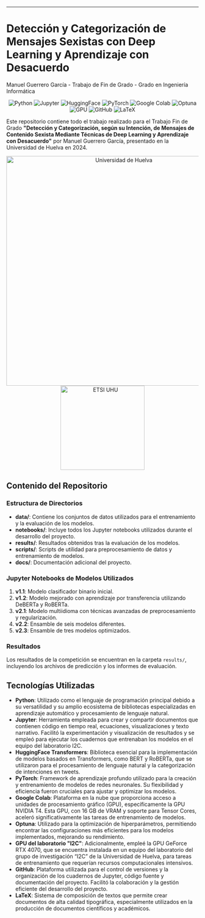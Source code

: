 ---

# Detección y Categorización de Mensajes Sexistas con Deep Learning y Aprendizaje con Desacuerdo
Manuel Guerrero García - Trabajo de Fin de Grado - Grado en Ingeniería Informática

<p align="center">
  <img src="https://img.shields.io/badge/python-3776AB?style=for-the-badge&logo=python&logoColor=white" alt="Python">
  <img src="https://img.shields.io/badge/jupyter-F37626?style=for-the-badge&logo=jupyter&logoColor=white" alt="Jupyter">
  <img src="https://img.shields.io/badge/huggingface-FFD14E?style=for-the-badge&logo=huggingface&logoColor=white" alt="HuggingFace">
  <img src="https://img.shields.io/badge/pytorch-EE4C2C?style=for-the-badge&logo=pytorch&logoColor=white" alt="PyTorch">
  <img src="https://img.shields.io/badge/google%20colab-F9AB00?style=for-the-badge&logo=google%20colab&logoColor=white" alt="Google Colab">
  <img src="https://img.shields.io/badge/optuna-6843A1?style=for-the-badge&logo=optuna&logoColor=white" alt="Optuna">
  <img src="https://img.shields.io/badge/GPU-76B900?style=for-the-badge&logo=nvidia&logoColor=white" alt="GPU">
  <img src="https://img.shields.io/badge/github-181717?style=for-the-badge&logo=github&logoColor=white" alt="GitHub">
  <img src="https://img.shields.io/badge/latex-008080?style=for-the-badge&logo=latex&logoColor=white" alt="LaTeX">
</p>



Este repositorio contiene todo el trabajo realizado para el Trabajo Fin de Grado **"Detección y Categorización, según su Intención, de Mensajes de Contenido Sexista Mediante Técnicas de Deep Learning y Aprendizaje con Desacuerdo"** por Manuel Guerrero García, presentado en la Universidad de Huelva en 2024.

<p align="center">
  <img src="https://www.hazfundacion.org/wp-content/uploads/2022/11/universidad-de-huelva.png" alt="Universidad de Huelva" width="600">
  <img src="https://www.uhu.es/etsi/logos/logos_etsi_2017/JPG/logo_etsi_2017.jpg" alt="ETSI UHU" width="220">
</p>


## Contenido del Repositorio

### Estructura de Directorios

- **data/**: Contiene los conjuntos de datos utilizados para el entrenamiento y la evaluación de los modelos.
- **notebooks/**: Incluye todos los Jupyter notebooks utilizados durante el desarrollo del proyecto.
- **results/**: Resultados obtenidos tras la evaluación de los modelos.
- **scripts/**: Scripts de utilidad para preprocesamiento de datos y entrenamiento de modelos.
- **docs/**: Documentación adicional del proyecto.

### Jupyter Notebooks de Modelos Utilizados

1. **v1.1**: Modelo clasificador binario inicial.
2. **v1.2**: Modelo mejorado con aprendizaje por transferencia utilizando DeBERTa y RoBERTa.
3. **v2.1**: Modelo multiidioma con técnicas avanzadas de preprocesamiento y regularización.
4. **v2.2**: Ensamble de seis modelos diferentes.
5. **v2.3**: Ensamble de tres modelos optimizados.

### Resultados

Los resultados de la competición se encuentran en la carpeta `results/`, incluyendo los archivos de predicción y los informes de evaluación.

## Tecnologías Utilizadas

- **Python**: Utilizado como el lenguaje de programación principal debido a su versatilidad y su amplio ecosistema de bibliotecas especializadas en aprendizaje automático y procesamiento de lenguaje natural.
- **Jupyter**: Herramienta empleada para crear y compartir documentos que contienen código en tiempo real, ecuaciones, visualizaciones y texto narrativo. Facilitó la experimentación y visualización de resultados y se empleó para ejecutar los cuadernos que entrenaban los modelos en el equipo del laboratorio I2C.
- **HuggingFace Transformers**: Biblioteca esencial para la implementación de modelos basados en Transformers, como BERT y RoBERTa, que se utilizaron para el procesamiento de lenguaje natural y la categorización de intenciones en tweets.
- **PyTorch**: Framework de aprendizaje profundo utilizado para la creación y entrenamiento de modelos de redes neuronales. Su flexibilidad y eficiencia fueron cruciales para ajustar y optimizar los modelos.
- **Google Colab**: Plataforma en la nube que proporciona acceso a unidades de procesamiento gráfico (GPU), específicamente la GPU NVIDIA T4. Esta GPU, con 16 GB de VRAM y soporte para Tensor Cores, aceleró significativamente las tareas de entrenamiento de modelos.
- **Optuna**: Utilizado para la optimización de hiperparámetros, permitiendo encontrar las configuraciones más eficientes para los modelos implementados, mejorando su rendimiento.
- **GPU del laboratorio "I2C"**: Adicionalmente, empleé la GPU GeForce RTX 4070, que se encuentra instalada en un equipo del laboratorio del grupo de investigación “I2C” de la Universidad de Huelva, para tareas de entrenamiento que requerían recursos computacionales intensivos.
- **GitHub**: Plataforma utilizada para el control de versiones y la organización de los cuadernos de Jupyter, código fuente y documentación del proyecto. Facilitó la colaboración y la gestión eficiente del desarrollo del proyecto.
- **LaTeX**: Sistema de composición de textos que permite crear documentos de alta calidad tipográfica, especialmente utilizados en la producción de documentos científicos y académicos.
